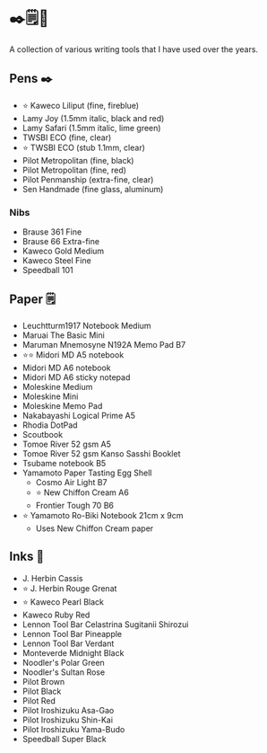 # ✒️🗒🎨

A collection of various writing tools that I have used over the years.

## Pens ✒️

* ⭐️ Kaweco Liliput (fine, fireblue)
* Lamy Joy (1.5mm italic, black and red)
* Lamy Safari (1.5mm italic, lime green)
* TWSBI ECO (fine, clear)
* ⭐️ TWSBI ECO (stub 1.1mm, clear)
* Pilot Metropolitan (fine, black)
* Pilot Metropolitan (fine, red)
* Pilot Penmanship (extra-fine, clear)
* Sen Handmade (fine glass, aluminum)

### Nibs

* Brause 361 Fine
* Brause 66 Extra-fine
* Kaweco Gold Medium
* Kaweco Steel Fine
* Speedball 101

## Paper 🗒

* Leuchtturm1917 Notebook Medium
* Maruai The Basic Mini
* Maruman Mnemosyne N192A Memo Pad B7
* ⭐️⭐️ Midori MD A5 notebook
* Midori MD A6 notebook
* Midori MD A6 sticky notepad
* Moleskine Medium
* Moleskine Mini
* Moleskine Memo Pad
* Nakabayashi Logical Prime A5
* Rhodia DotPad
* Scoutbook
* Tomoe River 52 gsm A5
* Tomoe River 52 gsm Kanso Sasshi Booklet
* Tsubame notebook B5
* Yamamoto Paper Tasting Egg Shell
  * Cosmo Air Light B7
  * ⭐️ New Chiffon Cream A6
  * Frontier Tough 70 B6
* ⭐️ Yamamoto Ro-Biki Notebook 21cm x 9cm
  * Uses New Chiffon Cream paper 

## Inks 🎨

* J. Herbin Cassis
* ⭐️ J. Herbin Rouge Grenat
* ⭐️ Kaweco Pearl Black
* Kaweco Ruby Red
* Lennon Tool Bar Celastrina Sugitanii Shirozui
* Lennon Tool Bar Pineapple
* Lennon Tool Bar Verdant
* Monteverde Midnight Black
* Noodler's Polar Green
* Noodler's Sultan Rose
* Pilot Brown
* Pilot Black
* Pilot Red
* Pilot Iroshizuku Asa-Gao
* Pilot Iroshizuku Shin-Kai
* Pilot Iroshizuku Yama-Budo
* Speedball Super Black
